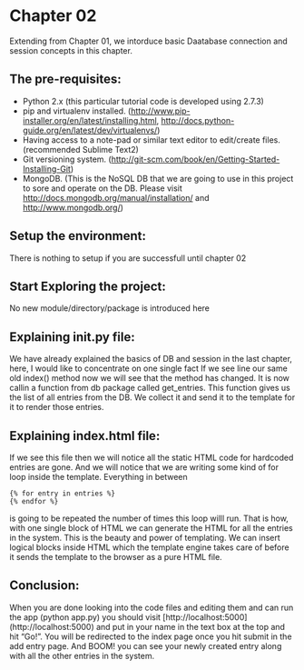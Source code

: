 Chapter 02
==========

Extending from Chapter 01, we intorduce basic Daatabase connection and session concepts in this chapter.

The pre-requisites:
------------------ 
* Python 2.x (this particular tutorial code is developed using 2.7.3)
* pip and virtualenv installed. (http://www.pip-installer.org/en/latest/installing.html, http://docs.python-guide.org/en/latest/dev/virtualenvs/)
* Having access to a note-pad or similar text editor to edit/create files.(recommended Sublime Text2)
* Git versioning system. (http://git-scm.com/book/en/Getting-Started-Installing-Git)
* MongoDB. (This is the NoSQL DB that we are going to use in this project to sore and operate on the DB. Please visit http://docs.mongodb.org/manual/installation/ and http://www.mongodb.org/) 

Setup the environment:
---------------------
There is nothing to setup if you are successfull until chapter 02

Start Exploring the project:
---------------------------
No new module/directory/package is introduced here

Explaining __init__.py file:
---------------------------
We have already explained the basics of DB and session in the last chapter, here, I would like to concentrate on one single fact
If we see line our same old index() method now we will see that the method has changed. It is now callin a function from db package
called get_entries. This function gives us the list of all entries from the DB. We collect it and send it to the template for it to render those entries.

Explaining index.html file:
--------------------------
If we see this file then we will notice all the static HTML code for hardcoded entries are gone. And we will notice that we are
writing some kind of for loop inside the template. Everything in between

	{% for entry in entries %}
	{% endfor %}
	
is going to be repeated the number of times this loop willl run. That is how, with one single block of HTML we can generate the HTML
for all the entries in the system. This is the beauty and power of templating. We can insert logical blocks inside HTML which the template engine takes care of before it sends the template to the browser as a pure HTML file.

Conclusion:
----------
When you are done looking into the code files and editing them and can run the app (python app.py) you should visit [http://localhost:5000] (http://localhost:5000) and put in your name in the text box at the top and hit “Go!”. 
You will be redirected to the index page once you hit submit in the add entry page. And BOOM! you can see your newly created entry along with all the other entries in the system.
